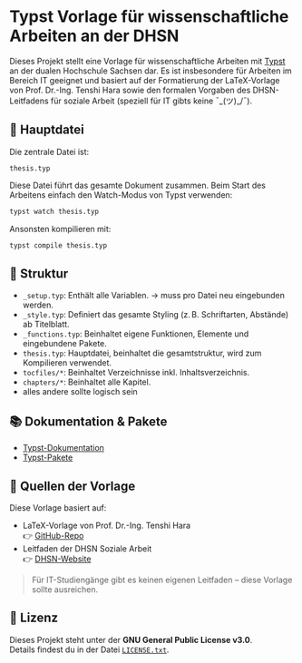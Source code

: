 # Typst Vorlage für wissenschaftliche Arbeiten an der DHSN

Dieses Projekt stellt eine Vorlage für wissenschaftliche Arbeiten mit [Typst](https://typst.app/) an der dualen Hochschule Sachsen dar. Es ist insbesondere für Arbeiten im Bereich IT geeignet und basiert auf der Formatierung der LaTeX-Vorlage von Prof. Dr.-Ing. Tenshi Hara sowie den formalen Vorgaben des DHSN-Leitfadens für soziale Arbeit (speziell für IT gibts keine ¯\_(ツ)_/¯).

## 📄 Hauptdatei

Die zentrale Datei ist:

```
thesis.typ
```

Diese Datei führt das gesamte Dokument zusammen. Beim Start des Arbeitens einfach den Watch-Modus von Typst verwenden:

```bash
typst watch thesis.typ
```

Ansonsten kompilieren mit:

```bash
typst compile thesis.typ
```

## 📁 Struktur

- `_setup.typ`: Enthält alle Variablen. -> muss pro Datei neu eingebunden werden.
- `_style.typ`: Definiert das gesamte Styling (z. B. Schriftarten, Abstände) ab Titelblatt.
- `_functions.typ`: Beinhaltet eigene Funktionen, Elemente und eingebundene Pakete.
- `thesis.typ`: Hauptdatei, beinhaltet die gesamtstruktur, wird zum Kompilieren verwendet.
- `tocfiles/*`: Beinhaltet Verzeichnisse inkl. Inhaltsverzeichnis.
- `chapters/*`: Beinhaltet alle Kapitel.
- alles andere sollte logisch sein

## 📚 Dokumentation & Pakete

- [Typst-Dokumentation](https://typst.app/docs/)
- [Typst-Pakete](https://typst.app/docs/packages/)

## 📘 Quellen der Vorlage

Diese Vorlage basiert auf:

- LaTeX-Vorlage von Prof. Dr.-Ing. Tenshi Hara  
  👉 [GitHub-Repo](https://github.com/tchara/StADD-Thesis)
- Leitfaden der DHSN Soziale Arbeit  
  👉 [DHSN-Website](https://www.dhsn.de/fileadmin/mediamanager/001_duale_hochschule/016_studienangebot/breitenbrunn/soziale_arbeit/dokumente/DHSN_BB_Leitfaden_fuer_das_wissenschaftliche_Arbeiten_Studiengang_Soziale_Arbeit_ab_10_2024.pdf)

> Für IT-Studiengänge gibt es keinen eigenen Leitfaden – diese Vorlage sollte ausreichen.

## 📄 Lizenz

Dieses Projekt steht unter der **GNU General Public License v3.0**.  
Details findest du in der Datei [`LICENSE.txt`](./LICENSE.txt).
